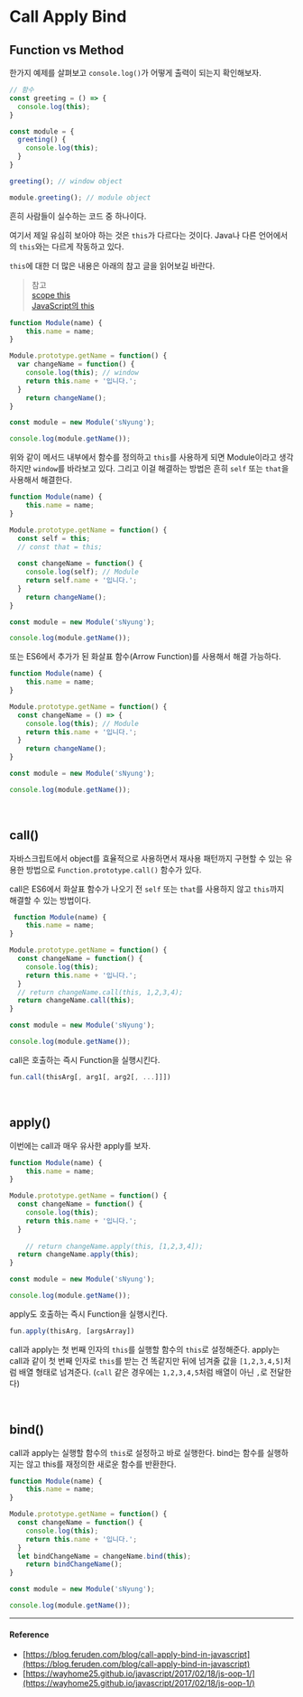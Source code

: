 # Call Apply Bind 

## Function vs Method

한가지 예제를 살펴보고 `console.log()`가 어떻게 출력이 되는지 확인해보자. 

```js
// 함수
const greeting = () => {
  console.log(this);
}

const module = {
  greeting() {
    console.log(this);
  }
}

greeting(); // window object

module.greeting(); // module object
```

흔히 사람들이 실수하는 코드 중 하나이다.

여기서 제일 유심히 보아야 하는 것은 `this`가 다르다는 것이다. Java나 다른 언어에서의 `this`와는 다르게 작동하고 있다.

`this`에 대한 더 많은 내용은 아래의 참고 글을 읽어보길 바란다. 

> 참고 <br/>
> [scope this](https://github.com/Im-D/Dev-Docs/blob/master/Javascript/scope_this.md) <br/>
> [JavaScript의 this](https://github.com/Im-D/Dev-Docs/blob/master/Javascript/JavaScript%EC%9D%98%20this.md)

```js
function Module(name) {
    this.name = name;
}

Module.prototype.getName = function() {
  var changeName = function() {
    console.log(this); // window
    return this.name + '입니다.';
  }
    return changeName();
}

const module = new Module('sNyung');

console.log(module.getName());
```

위와 같이 메서드 내부에서 함수를 정의하고 `this`를 사용하게 되면 Module이라고 생각하지만 `window`를 바라보고 있다. 그리고 이걸 해결하는 방법은 흔히 `self` 또는 `that`을 사용해서 해결한다.

```js
function Module(name) {
    this.name = name;
}

Module.prototype.getName = function() {
  const self = this;
  // const that = this;
  
  const changeName = function() {
    console.log(self); // Module
    return self.name + '입니다.';
  }
    return changeName();
}

const module = new Module('sNyung');

console.log(module.getName());
```

또는 ES6에서 추가가 된 화살표 함수(Arrow Function)를 사용해서 해결 가능하다.

```js
function Module(name) {
    this.name = name;
}

Module.prototype.getName = function() {
  const changeName = () => {
    console.log(this); // Module
    return this.name + '입니다.';  
  }
    return changeName();
}

const module = new Module('sNyung');

console.log(module.getName());
```

<br/>

## call()

자바스크립트에서 object를 효율적으로 사용하면서 재사용 패턴까지 구현할 수 있는 유용한 방법으로 `Function.prototype.call()` 함수가 있다. 

call은 ES6에서 화살표 함수가 나오기 전 `self` 또는 `that`를 사용하지 않고 `this`까지 해결할 수 있는 방법이다.

```js
 function Module(name) {
    this.name = name;
}

Module.prototype.getName = function() {
  const changeName = function() {
    console.log(this);
    return this.name + '입니다.';
  }
  // return changeName.call(this, 1,2,3,4);
  return changeName.call(this);
}

const module = new Module('sNyung');

console.log(module.getName());
```

call은 호출하는 즉시 Function을 실행시킨다.  

```js
fun.call(thisArg[, arg1[, arg2[, ...]]])
```

<br/>

## apply()

이번에는 call과 매우 유사한 apply를 보자. 

```js
function Module(name) {
    this.name = name;
}

Module.prototype.getName = function() {
  const changeName = function() {
    console.log(this);
    return this.name + '입니다.';
  }
  
    // return changeName.apply(this, [1,2,3,4]);
  return changeName.apply(this);
}

const module = new Module('sNyung');

console.log(module.getName());
```

apply도 호출하는 즉시 Function을 실행시킨다.  

```js
fun.apply(thisArg, [argsArray])
```
    
call과 apply는 첫 번째 인자의 `this`를 실행할 함수의 `this`로 설정해준다. apply는 call과 같이 첫 번째 인자로 `this`를 받는 건 똑같지만 뒤에 넘겨줄 값을 `[1,2,3,4,5]`처럼 배열 형태로 넘겨준다. (`call` 같은 경우에는 `1,2,3,4,5`처럼 배열이 아닌 `,`로 전달한다)

<br/>

## bind()

call과 apply는 실행할 함수의 `this`로 설정하고 바로 실행한다. bind는 함수를 실행하지는 않고 this를 재정의한 새로운 함수를 반환한다.

```js
function Module(name) {
    this.name = name;
}

Module.prototype.getName = function() {
  const changeName = function() {
    console.log(this);
    return this.name + '입니다.';
  }
  let bindChangeName = changeName.bind(this);
    return bindChangeName();
}

const module = new Module('sNyung');

console.log(module.getName());
```

---

#### Reference

- [https://blog.feruden.com/blog/call-apply-bind-in-javascript](https://blog.feruden.com/blog/call-apply-bind-in-javascript)
- [https://wayhome25.github.io/javascript/2017/02/18/js-oop-1/](https://wayhome25.github.io/javascript/2017/02/18/js-oop-1/)